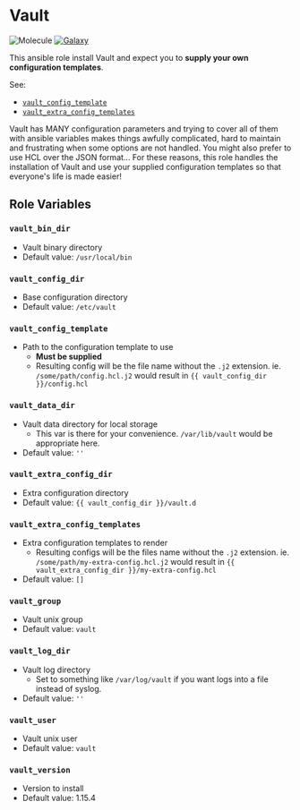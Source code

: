 # Vault

![Molecule](https://github.com/DaazKu/ansible-vault/actions/workflows/molecule.yml/badge.svg?branch=master&event=push)
[![Galaxy](https://img.shields.io/badge/Galaxy-ansible__vault-informational?logo=Ansible&logoColor=848c96)](https://galaxy.ansible.com/daazku/ansible_vault)

This ansible role install Vault and expect you to **supply your own configuration templates**.

See:
- [`vault_config_template`](#vault_config_template)
- [`vault_extra_config_templates`](#vault_extra_config_templates)

Vault has MANY configuration parameters and trying to cover all of them with ansible variables makes things awfully complicated,
hard to maintain and frustrating when some options are not handled. You might also prefer to use HCL over the JSON format...
For these reasons, this role handles the installation of Vault and use your supplied configuration templates so that everyone's life is made easier!

## Role Variables

### `vault_bin_dir`
- Vault binary directory
- Default value: `/usr/local/bin`

### `vault_config_dir`
- Base configuration directory
- Default value: `/etc/vault`

### `vault_config_template`
- Path to the configuration template to use
    - **Must be supplied**
    - Resulting config will be the file name without the `.j2` extension. ie. `/some/path/config.hcl.j2` would result in `{{ vault_config_dir }}/config.hcl`

### `vault_data_dir`
- Vault data directory for local storage
  - This var is there for your convenience. `/var/lib/vault` would be appropriate here.
- Default value: `''`

### `vault_extra_config_dir`
- Extra configuration directory
- Default value: `{{ vault_config_dir }}/vault.d`

### `vault_extra_config_templates`
- Extra configuration templates to render
    - Resulting configs will be the files name without the `.j2` extension. ie. `/some/path/my-extra-config.hcl.j2` would result in `{{ vault_extra_config_dir }}/my-extra-config.hcl`
- Default value: `[]`

### `vault_group`
- Vault unix group
- Default value: `vault`

### `vault_log_dir`
- Vault log directory
  - Set to something like `/var/log/vault` if you want logs into a file instead of syslog.
- Default value: `''`

### `vault_user`
- Vault unix user
- Default value: `vault`

### `vault_version`
- Version to install
- Default value: 1.15.4

